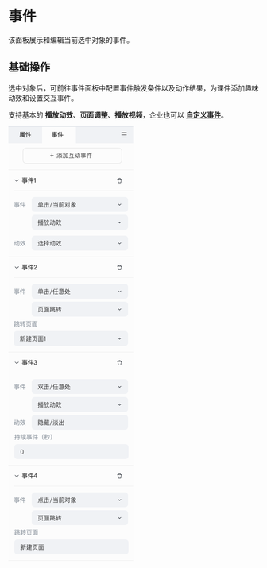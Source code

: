 # 事件

该面板展示和编辑当前选中对象的事件。

## 基础操作

选中对象后，可前往事件面板中配置事件触发条件以及动作结果，为课件添加趣味动效和设置交互事件。

支持基本的 **播放动效**、**页面调整**、**播放视频**，企业也可以 [**自定义事件**](../developer/develop-event/index.md)。

![事件面板2](img/Event_2.png)
